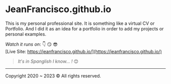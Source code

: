 # JeanFrancisco.github.io
This is my personal professional site. It is something like a virtual CV or Portfolio. And I did it as an idea for a portfolio in order to add my projects or personal examples.

*Watch it runs on*: :point_down: :smirk: :sunglasses:           
[Live Site: https://jeanfrancisco.github.io/](https://jeanfrancisco.github.io/)

> _It's in Spanglish I know... !_ :blush:

---
Copyright 2020 ~ 2023 © All rights reserved.
